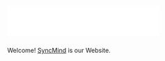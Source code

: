 #  <img src="./images/logo_syncmind.png" alt="drawing" width="350"/>
Welcome! [SyncMind](https://syncmind.github.io) is our Website.
